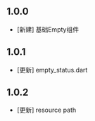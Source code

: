 <!--
 * @Author: lipeng 1162423147@qq.com
 * @Date: 2023-09-24 10:46:36
 * @LastEditors: lipeng 1162423147@qq.com
 * @LastEditTime: 2023-09-29 10:58:38
 * @FilePath: /phoenix_empty/CHANGELOG.md
 * @Description: 这是默认设置,请设置`customMade`, 打开koroFileHeader查看配置 进行设置: https://github.com/OBKoro1/koro1FileHeader/wiki/%E9%85%8D%E7%BD%AE
-->
## 1.0.0

* [新建] 基础Empty组件

## 1.0.1

* [更新] empty_status.dart

## 1.0.2

* [更新] resource path